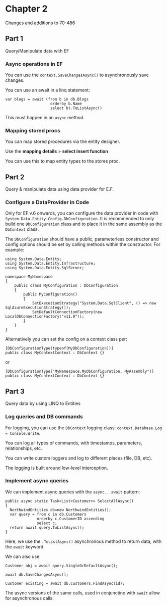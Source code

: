 ﻿# Chapter 2

Changes and additions to 70-486

## Part 1

Query/Manipulate data with EF

### Async operations in EF

You can use the `context.SaveChangesAsync()` to asynchronously save changes.

You can use an await in a linq statement:

```
var blogs = await (from b in db.Blogs
                    orderby b.Name
                    select b).ToListAsync()

```

This must happen in an `async` method.

### Mapping stored procs

You can map stored procedures via the entity designer.

Use the **mapping details** > **select insert function**

You can use this to map entity types to the stores proc.


## Part 2

Query & manipulate data using data provider for E.F.

### Configure a DataProvider in Code

Only for EF v.6 onwards, you can configure the data provider in code with `System.Data.Entity.Config.DbConfiguration`. It is recommended to only build one `DbConfiguration` class and to place it in the same assembly as the `DbContext` class.

The `DbConfiguration` should have a public, parameterless constructor and config options should be set by calling methods within the constructor. For example:

```
using System.Data.Entity;
using System.Data.Entity.Infrastructure;
using System.Data.Entity.SqlServer;

namespace MyNamespace
{
    public class MyConfiguration : DbConfiguration
    {
        public MyConfiguration()
        {
            SetExecutionStrategy("System.Data.SqlClient", () => new SqlAzureExecutionStrategy());
            SetDefaultConnectionFactory(new LocalDbConnectionFactory("v11.0"));
        }
    }
}
```

Alternatively you can set the config on a context class per:

```
[DbConfigurationType(typeof(MyDbConfiguration))]
public class MyContextContext : DbContext {}
```
or

```
[DbConfigurationType("MyNamespace.MyDbConfiguration, MyAssembly")]
public class MyContextContext : DbContext {}
```

## Part 3

Query data by using LINQ to Entities

### Log queries and DB commands

For logging, you can use the `DbContext` logging class: `context.Database.Log = Console.Write`.

You can log all types of commands, with timestamps, parameters, relationships, etc.

You can write custom loggers and log to different places (file, DB, etc).

The logging is built around low-level interception.

### Implement async queries

We can implement async queries with the `async...await` pattern:

```
public async static Task<List<Customer>> SelectAllAsync()
{
  NorthwindEntities db=new NorthwindEntities();
  var query = from c in db.Customers
              orderby c.CustomerID ascending
              select c;
  return await query.ToListAsync();
}
```

Here, we use the `.ToListAsync()` asynchronous method to return data, with the `await` keyword.

We can also use:

```
Customer obj = await query.SingleOrDefaultAsync();

await db.SaveChangesAsync();

Customer existing = await db.Customers.FindAsync(id);
```

The async versions of the same calls, used in conjunctino with `await` allow for asynchronous calls.